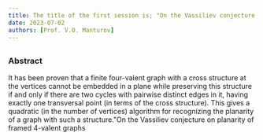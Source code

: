 ```yaml
---
title: The title of the first session is; "On the Vassiliev conjecture on planarity of framed 4-valent graphs"
date: 2023-07-02
authors: [Prof. V.O. Manturov]
---
```


## 

### Abstract

It has been proven that a finite four-valent graph with a cross structure at the vertices cannot be embedded in a plane while preserving this structure if and only if there are two cycles with pairwise distinct edges in it, having exactly one transversal point (in terms of the cross structure). This gives a quadratic (in the number of vertices) algorithm for recognizing the planarity of a graph with such a structure."On the Vassiliev conjecture on planarity of framed 4-valent graphs




